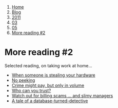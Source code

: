 <!-- -
Title: More reading #2
First Published: 2011-03-05
- -->

<ol class="breadcrumb" itemprop="breadcrumb">
    <li><a href="/">Home</a></li>
    <li><a href="/blog/">Blog</a></li>
    <li><a href="/blog/2011/">2011</a></li>
    <li><a href="/blog/2011/03/">03</a></li>
    <li><a href="/blog/2011/03/05/">05</a></li>
    <li><a href="/blog/2011/03/05/more-reading-2.html">More reading #2</a></li>
</ol>

More reading #2
===============

Selected reading, on taking work at home...

<ul>
  <li><a href="http://www.infoworld.com/print/22511">When someone is stealing your hardware</a></li>
  <li><a href="http://www.infoworld.com/print/60594">No peeking</a></li>
  <li><a href="http://www.infoworld.com/print/60669">Crime might pay, but only in volume</a></li>
  <li><a href="http://www.infoworld.com/print/60659">Who can you trust?</a></li>
  <li><a href="http://www.infoworld.com/print/20559">Watch out for billing scams … and slimy managers</a></li>
  <li><a href="http://www.infoworld.com/print/114447">A tale of a database-turned-detective</a></li>
</ul>

